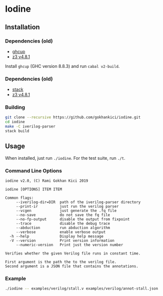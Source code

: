 # Iodine

## Installation

### Dependencies (old)

- [ghcup](https://www.haskell.org/ghcup/)
- [z3 v4.8.1](https://github.com/Z3Prover/z3/releases/tag/z3-4.8.1)

Install `ghcup` (GHC version 8.8.3) and run `cabal v2-build`.

### Dependencies (old)

- [stack](https://docs.haskellstack.org/en/stable/README/#how-to-install)
- [z3 v4.8.1](https://github.com/Z3Prover/z3/releases/tag/z3-4.8.1)

### Building

```sh
git clone --recursive https://github.com/gokhankici/iodine.git
cd iodine
make -C iverilog-parser
stack build
```

## Usage

When installed, just run `./iodine`. For the test suite, run `./t`.

### Command Line Options

```
iodine v2.0, (C) Rami Gokhan Kici 2019

iodine [OPTIONS] ITEM ITEM

Common flags:
     --iverilog-dir=DIR  path of the iverilog-parser directory
     --print-ir          just run the verilog parser
     --vcgen             just generate the .fq file
     --no-save           do not save the fq file
     --no-fp-output      disable the output from fixpoint
     --trace             disable the debug trace
     --abduction         run abduction algorithm
     --verbose           enable verbose output
  -h --help              Display help message
  -V --version           Print version information
     --numeric-version   Print just the version number

Verifies whether the given Verilog file runs in constant time.

First argument is the path the to the verilog file.
Second argument is a JSON file that contains the annotations.
```

### Example

```sh
./iodine -- examples/verilog/stall.v examples/verilog/annot-stall.json
```
